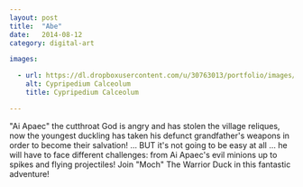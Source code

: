 ```yaml
---
layout: post
title:  "Abe"
date:   2014-08-12
category: digital-art

images:

  - url: https://dl.dropboxusercontent.com/u/30763013/portfolio/images/design/Abe/Abe-mascot.png
    alt: Cypripedium Calceolum
    title: Cypripedium Calceolum

---
```

"Ai Apaec" the cutthroat God is angry and has stolen the village reliques, now the youngest duckling has taken his defunct grandfather's weapons in order to become their salvation! … BUT it's not going to be easy at all ... he will have to face different challenges: from Ai Apaec's evil minions up to spikes and flying projectiles! Join "Moch" The Warrior Duck in this fantastic adventure! 
